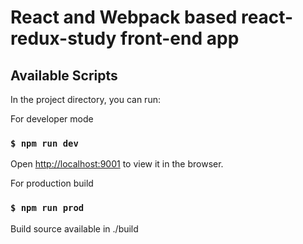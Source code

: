 
# React and Webpack based react-redux-study front-end app

## Available Scripts

In the project directory, you can run:

For developer mode
### `$ npm run dev`
Open [http://localhost:9001](http://localhost:9001) to view it in the browser.

For production build
### `$ npm run prod`

Build source available in ./build
